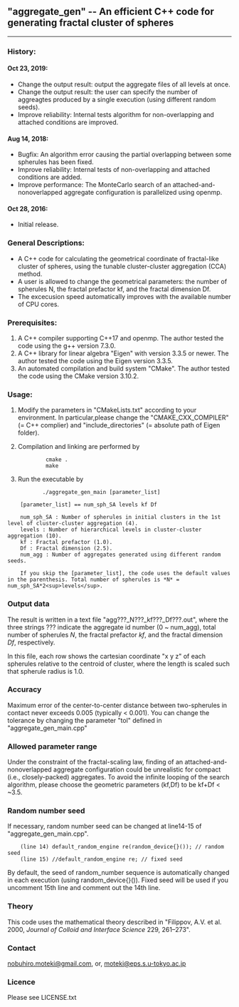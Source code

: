 ##  "aggregate_gen" -- An efficient C++ code for generating fractal cluster of spheres
---

### History:
#### Oct 23, 2019:
  * Change the output result: output the aggregate files of all levels at once.
  * Change the output result: the user can specify the number of aggreagtes produced by a single execution (using different random seeds).
  * Improve reliability: Internal tests algorithm for non-overlapping and attached conditions are improved.

#### Aug 14, 2018:
  * Bugfix: An algorithm error causing the partial overlapping between some spherules has been fixed.
  * Improve reliability: Internal tests of non-overlapping and attached conditions are added.
  * Improve performance: The MonteCarlo search of an attached-and-nonoverlapped aggregate configuration is parallelized using openmp.

#### Oct 28, 2016:
  * Initial release.

### General Descriptions:
  * A C++ code for calculating the geometrical coordinate of fractal-like cluster of spheres, using the tunable cluster-cluster aggregation (CCA) method.
  * A user is allowed to change the geometrical parameters: the number of spherules N, the fractal prefactor kf, and the fractal dimension Df.
  * The excecusion speed automatically improves with the available number of CPU cores.


### Prerequisites:
  1. A C++ compiler supporting C++17 and openmp. The author tested the code using the g++ version 7.3.0.
  2. A C++ library for linear algebra "Eigen" with version 3.3.5 or newer. The author tested the code using the Eigen version 3.3.5.
  3. An automated compilation and build system "CMake". The author tested the code using the CMake version 3.10.2.


### Usage:
  1. Modify the parameters in "CMakeLists.txt" according to your environment.
  In particular,please change the "CMAKE_CXX_COMPILER" (= C++ complier) and "include_directories" (= absolute path of Eigen folder).

  2. Compilation and linking are performed by
```
            cmake .
            make
```

  3. Run the executable by
```
           ./aggregate_gen_main [parameter_list]
```
```
    [parameter_list] == num_sph_SA levels kf Df

    num_sph_SA : Number of spherules in initial clusters in the 1st level of cluster-cluster aggregation (4).
    levels : Number of hierarchical levels in cluster-cluster aggregation (10).
    kf : Fractal prefactor (1.0).
    Df : Fractal dimension (2.5).
    num_agg : Number of aggregates generated using different random seeds.

    If you skip the [parameter_list], the code uses the default values in the parenthesis. Total number of spherules is *N* = num_sph_SA*2<sup>levels</sup>.
```

### Output data
  The result is written in a text file "agg???_N???_kf???_Df???.out", where the three strings ??? indicate the aggregate id number (0 ~ num_agg), total number of spherules *N*, the fractal prefactor *kf*, and the fractal dimension *Df*, respectively.

  In this file, each row shows the cartesian coordinate "x y z" of each spherules relative to the centroid of cluster, where the
  length is scaled such that spherule radius is 1.0.

### Accuracy
Maximum error of the center-to-center distance between two-spherules in contact never exceeds 0.005 (typically < 0.001). You can change the tolerance by changing the parameter "tol" defined in "aggregate_gen_main.cpp"

### Allowed parameter range
Under the constraint of the fractal-scaling law, finding of an attached-and-nonoverlapped aggregate configuration could be unrealistic for compact (i.e., closely-packed) aggregates. To avoid the infinite looping of the search algorithm, please choose the geometric parameters (kf,Df) to be kf+Df < ~3.5.

### Random number seed
If necessary, random number seed can be changed at line14-15 of "aggregate_gen_main.cpp".
```
    (line 14) default_random_engine re(random_device{}()); // random seed
    (line 15) //default_random_engine re; // fixed seed
```
By default, the seed of random_number sequence is automatically changed in each execution (using random_device{}()). Fixed seed will be used if you uncomment 15th line and comment out the 14th line.

### Theory
  This code uses the mathematical theory described in "Filippov, A.V. et al. 2000, *Journal of Colloid and Interface Science* 229, 261–273".

### Contact
nobuhiro.moteki@gmail.com, or, moteki@eps.s.u-tokyo.ac.jp

### Licence
Please see LICENSE.txt
